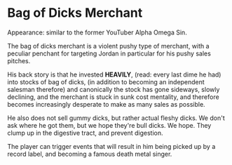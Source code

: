 Bag of Dicks Merchant
=====================

Appearance: similar to the former YouTuber Alpha Omega Sin.

The bag of dicks merchant is a violent pushy type of merchant, with a peculiar penchant for targeting Jordan in particular for his pushy sales pitches.

His back story is that he invested **HEAVILY**, (read: every last dime he had) into stocks of bag of dicks, (in addition to becoming an independent salesman therefore) and canonically the stock has gone sideways, slowly declining, and the merchant is stuck in sunk cost mentality, and therefore becomes increasingly desperate to make as many sales as possible.

He also does not sell gummy dicks, but rather actual fleshy dicks.  We don't ask where he got them, but we hope they're bull dicks.  We hope.  They clump up in the digestive tract, and prevent digestion.

The player can trigger events that will result in him being picked up by a record label, and becoming a famous death metal singer.
